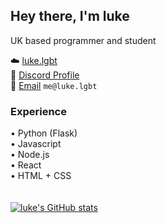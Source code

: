 ## Hey there, I'm luke
UK based programmer and student 

☁️ [luke.lgbt](https://luke.lgbt/)  
💬 [Discord Profile](https://discord.com/users/261082913334886401)  
📧 [Email](mailto:me@luke.lgbt) `me@luke.lgbt`

### Experience
• Python (Flask)  
• Javascript  
• Node.js  
• React  
• HTML + CSS  
<br>
<br>
[![luke's GitHub stats](https://github-readme-stats.vercel.app/api?username=lukxee2)](https://github.com/anuraghazra/github-readme-stats)
